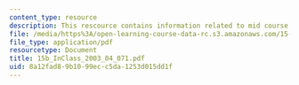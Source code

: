 ```yaml
---
content_type: resource
description: This rescource contains information related to mid course feedback.
file: /media/https%3A/open-learning-course-data-rc.s3.amazonaws.com/15-834-marketing-strategy-spring-2003/8a12fad89b1099ecc5da1253d015dd1f_15b_InClass_2003_04_071.pdf
file_type: application/pdf
resourcetype: Document
title: 15b_InClass_2003_04_071.pdf
uid: 8a12fad8-9b10-99ec-c5da-1253d015dd1f
---
```

